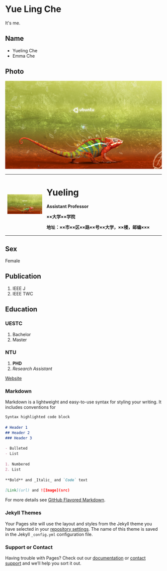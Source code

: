 # Yue Ling Che

It's me.

## Name
- Yueling Che
- Emma Che

## Photo
![Image](./xplashku.jpg)
<table border="0">
  <tr>
    <td width="25%">
      <img src="/xplashku.jpg" width="100%">
    </td>
    <td width="75%">
      <h1>Yueling</h1>
      <p><b>Assistant Professor</b></p>
      <p><b>××大学××学院</b></p>
      <p><b>地址：××市××区××路××号××大学，××楼，邮编×××</b></p>
    </td>
  </tr>
</table>



## Sex
Female

## Publication
1. IEEE J
2. IEEE TWC

## Education
### UESTC
1. Bachelor
2. Master

### NTU
1. **PHD**
2. _Research Assistant_

[Website](https://yuelingche.github.io)

### Markdown

Markdown is a lightweight and easy-to-use syntax for styling your writing. It includes conventions for

```markdown
Syntax highlighted code block

# Header 1
## Header 2
### Header 3

- Bulleted
- List

1. Numbered
2. List

**Bold** and _Italic_ and `Code` text

[Link](url) and ![Image](src)
```

For more details see [GitHub Flavored Markdown](https://guides.github.com/features/mastering-markdown/).

### Jekyll Themes

Your Pages site will use the layout and styles from the Jekyll theme you have selected in your [repository settings](https://github.com/yuelingche/yuelingche.github.com/settings/pages). The name of this theme is saved in the Jekyll `_config.yml` configuration file.

### Support or Contact

Having trouble with Pages? Check out our [documentation](https://docs.github.com/categories/github-pages-basics/) or [contact support](https://support.github.com/contact) and we’ll help you sort it out.
